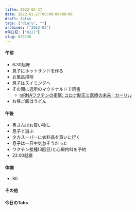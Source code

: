 ```yaml
---
title: 2022-02-27
date: 2022-02-27T00:00:00+09:00
draft: false
tags: ["diary", ""]
archives: ["2022-02"]
n年日記: ["0227"]
slug: 633130
---
```

#### 午前
- 6:30起床
- 息子にホットサンドを作る
- お風呂掃除
- 息子はスイミングへ
- その間に近所のマクドナルドで読書
  - [mRNAワクチンの衝撃: コロナ制圧と医療の未来 | カーリル](https://calil.jp/book/4152100753)
- お昼ご飯はうどん
#### 午後
- 奥さんはお買い物に
- 息子と遊ぶ
- 夕方スーパーに衣料品を買いに行く
- 息子は一日中気怠そうだった
- ワクチン接種(3回目)と心療内科を予約
- 23:00就寝
#### 体調
- 80
#### その他
#### 今日のTabs